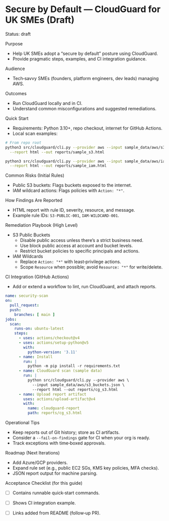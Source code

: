 # Secure by Default — CloudGuard for UK SMEs (Draft)

Status: draft

Purpose
- Help UK SMEs adopt a “secure by default” posture using CloudGuard.
- Provide pragmatic steps, examples, and CI integration guidance.

Audience
- Tech‑savvy SMEs (founders, platform engineers, dev leads) managing AWS.

Outcomes
- Run CloudGuard locally and in CI.
- Understand common misconfigurations and suggested remediations.

Quick Start
- Requirements: Python 3.10+, repo checkout, internet for GitHub Actions.
- Local scan examples:

```bash
# From repo root
python3 src/cloudguard/cli.py --provider aws --input sample_data/aws/s3_buckets.json \
  --report html --out reports/sample_s3.html

python3 src/cloudguard/cli.py --provider aws --input sample_data/aws/iam_policies.json \
  --report html --out reports/sample_iam.html
```

Common Risks (Initial Rules)
- Public S3 buckets: Flags buckets exposed to the internet.
- IAM wildcard actions: Flags policies with `Action: "*"`.

How Findings Are Reported
- HTML report with rule ID, severity, resource, and message.
- Example rule IDs: `S3-PUBLIC-001`, `IAM-WILDCARD-001`.

Remediation Playbook (High Level)
- S3 Public Buckets
  - Disable public access unless there’s a strict business need.
  - Use block public access at account and bucket levels.
  - Restrict bucket policies to specific principals and actions.
- IAM Wildcards
  - Replace `Action: "*"` with least‑privilege actions.
  - Scope `Resource` when possible; avoid `Resource: "*"` for write/delete.

CI Integration (GitHub Actions)
- Add or extend a workflow to lint, run CloudGuard, and attach reports.

```yaml
name: security-scan
on:
  pull_request:
  push:
    branches: [ main ]
jobs:
  scan:
    runs-on: ubuntu-latest
    steps:
      - uses: actions/checkout@v4
      - uses: actions/setup-python@v5
        with:
          python-version: '3.11'
      - name: Install
        run: |
          python -m pip install -r requirements.txt
      - name: CloudGuard scan (sample data)
        run: |
          python src/cloudguard/cli.py --provider aws \
            --input sample_data/aws/s3_buckets.json \
            --report html --out reports/cg_s3.html
      - name: Upload report artifact
        uses: actions/upload-artifact@v4
        with:
          name: cloudguard-report
          path: reports/cg_s3.html
```

Operational Tips
- Keep reports out of Git history; store as CI artifacts.
- Consider a `--fail-on-findings` gate for CI when your org is ready.
- Track exceptions with time‑boxed approvals.

Roadmap (Next Iterations)
- Add Azure/GCP providers.
- Expand rule set (e.g., public EC2 SGs, KMS key policies, MFA checks).
- JSON report output for machine parsing.

Acceptance Checklist (for this guide)
- [ ] Contains runnable quick‑start commands.
- [ ] Shows CI integration example.
- [ ] Links added from README (follow‑up PR).

